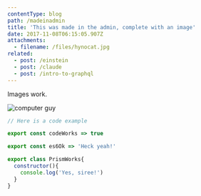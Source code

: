 ```yaml
---
contentType: blog
path: /madeinadmin
title: 'This was made in the admin, complete with an image'
date: 2017-11-08T06:15:05.907Z
attachments:
  - filename: /files/hynocat.jpg
related:
  - post: /einstein
  - post: /claude
  - post: /intro-to-graphql
---
```

Images work.

![computer guy](/files/tumblr_nilmmbd4qq1ssby0io1_540.gif)

```js
// Here is a code example

export const codeWorks => true

export const es6Ok => 'Heck yeah!'

export class PrismWorks{
  constructor(){
    console.log('Yes, siree!')
  }
}
```
